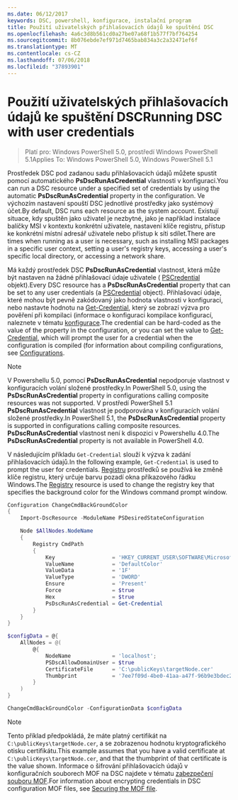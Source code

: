 ```yaml
---
ms.date: 06/12/2017
keywords: DSC, powershell, konfigurace, instalační program
title: Použití uživatelských přihlašovacích údajů ke spuštění DSC
ms.openlocfilehash: 4a6c3d8b561cd0a27be07a68f1b577f7bf764254
ms.sourcegitcommit: 8b076ebde7ef971d7465bab834a3c2a32471ef6f
ms.translationtype: MT
ms.contentlocale: cs-CZ
ms.lasthandoff: 07/06/2018
ms.locfileid: "37893901"
---
```

# <a name="running-dsc-with-user-credentials"></a><span data-ttu-id="574fd-103">Použití uživatelských přihlašovacích údajů ke spuštění DSC</span><span class="sxs-lookup"><span data-stu-id="574fd-103">Running DSC with user credentials</span></span>

> <span data-ttu-id="574fd-104">Platí pro: Windows PowerShell 5.0, prostředí Windows PowerShell 5.1</span><span class="sxs-lookup"><span data-stu-id="574fd-104">Applies To: Windows PowerShell 5.0, Windows PowerShell 5.1</span></span>

<span data-ttu-id="574fd-105">Prostředek DSC pod zadanou sadu přihlašovacích údajů můžete spustit pomocí automatického **PsDscRunAsCredential** vlastnosti v konfiguraci.</span><span class="sxs-lookup"><span data-stu-id="574fd-105">You can run a DSC resource under a specified set of credentials by using the automatic **PsDscRunAsCredential** property in the configuration.</span></span>
<span data-ttu-id="574fd-106">Ve výchozím nastavení spouští DSC jednotlivé prostředky jako systémový účet.</span><span class="sxs-lookup"><span data-stu-id="574fd-106">By default, DSC runs each resource as the system account.</span></span>
<span data-ttu-id="574fd-107">Existují situace, kdy spuštěn jako uživatel je nezbytné, jako je například instalace balíčky MSI v kontextu konkrétní uživatele, nastavení klíče registru, přístup ke konkrétní místní adresář uživatele nebo přístup k síti sdílet.</span><span class="sxs-lookup"><span data-stu-id="574fd-107">There are times when running as a user is necessary, such as installing MSI packages in a specific user context, setting a user's registry keys, accessing a user's specific local directory, or accessing a network share.</span></span>

<span data-ttu-id="574fd-108">Má každý prostředek DSC **PsDscRunAsCredential** vlastnost, která může být nastaven na žádné přihlašovací údaje uživatele ( [PSCredential](/dotnet/api/system.management.automation.pscredential) objekt).</span><span class="sxs-lookup"><span data-stu-id="574fd-108">Every DSC resource has a **PsDscRunAsCredential** property that can be set to any user credentials (a [PSCredential](/dotnet/api/system.management.automation.pscredential) object).</span></span>
<span data-ttu-id="574fd-109">Přihlašovací údaje, které mohou být pevně zakódovaný jako hodnota vlastnosti v konfiguraci, nebo nastavte hodnotu na [Get-Credential](/powershell/module/Microsoft.PowerShell.Security/Get-Credential), který se zobrazí výzva pro pověření při kompilaci (informace o konfiguraci kompilace konfigurací, naleznete v tématu [konfigurace](configurations.md).</span><span class="sxs-lookup"><span data-stu-id="574fd-109">The credential can be hard-coded as the value of the property in the configuration, or you can set the value to [Get-Credential](/powershell/module/Microsoft.PowerShell.Security/Get-Credential), which will prompt the user for a credential when the configuration is compiled (for information about compiling configurations, see [Configurations](configurations.md).</span></span>

> [!NOTE] 
> <span data-ttu-id="574fd-110">V Powershellu 5.0, pomocí **PsDscRunAsCredential** nepodporuje vlastnost v konfiguracích volání složené prostředky.</span><span class="sxs-lookup"><span data-stu-id="574fd-110">In PowerShell 5.0, using the **PsDscRunAsCredential** property in configurations calling composite resources was not supported.</span></span>
> <span data-ttu-id="574fd-111">V prostředí PowerShell 5.1 **PsDscRunAsCredential** vlastnost je podporována v konfiguracích volání složené prostředky.</span><span class="sxs-lookup"><span data-stu-id="574fd-111">In PowerShell 5.1, the **PsDscRunAsCredential** property is supported in configurations calling composite resources.</span></span>
> <span data-ttu-id="574fd-112">**PsDscRunAsCredential** vlastnost není k dispozici v Powershellu 4.0.</span><span class="sxs-lookup"><span data-stu-id="574fd-112">The **PsDscRunAsCredential** property is not available in PowerShell 4.0.</span></span>

<span data-ttu-id="574fd-113">V následujícím příkladu `Get-Credential` slouží k výzva k zadání přihlašovacích údajů.</span><span class="sxs-lookup"><span data-stu-id="574fd-113">In the following example, `Get-Credential` is used to prompt the user for credentials.</span></span>
<span data-ttu-id="574fd-114">[Registru](registryResource.md) prostředků se používá ke změně klíče registru, který určuje barvu pozadí okna příkazového řádku Windows.</span><span class="sxs-lookup"><span data-stu-id="574fd-114">The [Registry](registryResource.md) resource is used to change the registry key that specifies the background color for the Windows command prompt window.</span></span>

```powershell
Configuration ChangeCmdBackGroundColor
{
    Import-DscResource -ModuleName PSDesiredStateConfiguration

    Node $AllNodes.NodeName
    {
        Registry CmdPath
        {
            Key                  = 'HKEY_CURRENT_USER\SOFTWARE\Microsoft\Command Processor'
            ValueName            = 'DefaultColor'
            ValueData            = '1F'
            ValueType            = 'DWORD'
            Ensure               = 'Present'
            Force                = $true
            Hex                  = $true
            PsDscRunAsCredential = Get-Credential
        }
    }
}

$configData = @{
    AllNodes = @(
        @{
            NodeName             = 'localhost';
            PSDscAllowDomainUser = $true
            CertificateFile      = 'C:\publicKeys\targetNode.cer'
            Thumbprint           = '7ee7f09d-4be0-41aa-a47f-96b9e3bdec25'
        }
    )
}

ChangeCmdBackGroundColor -ConfigurationData $configData
```

> [!NOTE]
> <span data-ttu-id="574fd-115">Tento příklad předpokládá, že máte platný certifikát na `C:\publicKeys\targetNode.cer`, a se zobrazenou hodnotu kryptografického otisku certifikátu.</span><span class="sxs-lookup"><span data-stu-id="574fd-115">This example assumes that you have a valid certificate at `C:\publicKeys\targetNode.cer`, and that the thumbprint of that certificate is the value shown.</span></span>
> <span data-ttu-id="574fd-116">Informace o šifrování přihlašovacích údajů v konfiguračních souborech MOF na DSC najdete v tématu [zabezpečení souboru MOF](secureMOF.md).</span><span class="sxs-lookup"><span data-stu-id="574fd-116">For information about encrypting credentials in DSC configuration MOF files, see [Securing the MOF file](secureMOF.md).</span></span>
